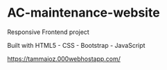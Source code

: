 # AC-maintenance-website
Responsive Frontend project

Built with HTML5 - CSS - Bootstrap - JavaScript 

https://tammaioz.000webhostapp.com/
